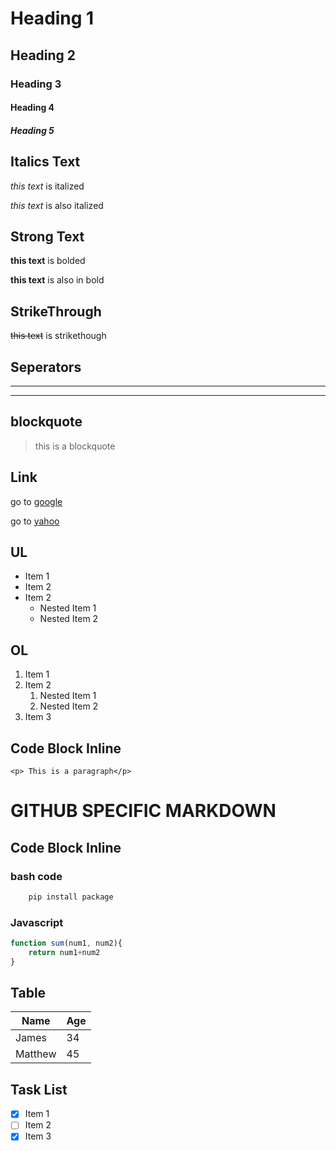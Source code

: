 # Heading 1
## Heading 2
### Heading 3
#### Heading 4
##### Heading 5

## **Italics Text**

*this text* is italized

_this text_ is also italized

## **Strong Text**
**this text** is bolded

__this text__ is also in bold


## **StrikeThrough** 

~~this text~~ is strikethough 

## **Seperators**
---
___

## **blockquote** 
> this is a blockquote

## **Link**
go to [google](http:/google.com)

go to [yahoo](http://yahoo "Yahoo Search")

## **UL** 
* Item 1
* Item 2
* Item 2
    * Nested Item 1
    * Nested Item 2

## **OL** 
1. Item 1
1. Item 2
    1. Nested Item 1
    1. Nested Item 2
1. Item 3

## **Code Block** Inline 
`<p> This is a paragraph</p>`  
  

# GITHUB SPECIFIC MARKDOWN

## **Code Block** Inline
### bash code 

```bash
    pip install package
``` 
 
### Javascript

```javascript
function sum(num1, num2){
    return num1+num2
}
```
## **Table**
| Name   | Age      |
|--------|----------|
|James   |34        |
|Matthew |45        |

## **Task List** 

* [x] Item 1
* [ ] Item 2
* [x] Item 3